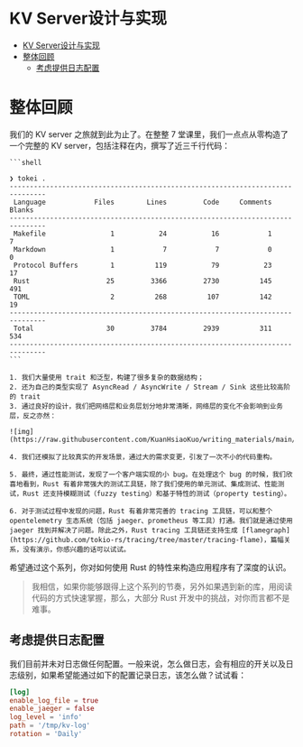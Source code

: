 # KV Server设计与实现

<!--ts-->
* [KV Server设计与实现](#kv-server设计与实现)
* [整体回顾](#整体回顾)
   * [考虑提供日志配置](#考虑提供日志配置)

<!-- Created by https://github.com/ekalinin/github-markdown-toc -->
<!-- Added by: runner, at: Thu Oct 20 02:05:36 UTC 2022 -->

<!--te-->

# 整体回顾

我们的 KV server 之旅就到此为止了。在整整 7 堂课里，我们一点点从零构造了一个完整的 KV server，包括注释在内，撰写了近三千行代码：

~~~admonish note title="使用tokei检查代码行数 " collapsible=true
```shell

❯ tokei .
-------------------------------------------------------------------------------
 Language            Files        Lines         Code     Comments       Blanks
-------------------------------------------------------------------------------
 Makefile                1           24           16            1            7
 Markdown                1            7            7            0            0
 Protocol Buffers        1          119           79           23           17
 Rust                   25         3366         2730          145          491
 TOML                    2          268          107          142           19
-------------------------------------------------------------------------------
 Total                  30         3784         2939          311          534
-------------------------------------------------------------------------------
```
~~~

~~~admonish info title=" 在这个系列里: " collapsible=true
1. 我们大量使用 trait 和泛型，构建了很多复杂的数据结构；
2. 还为自己的类型实现了 AsyncRead / AsyncWrite / Stream / Sink 这些比较高阶的 trait
3. 通过良好的设计，我们把网络层和业务层划分地非常清晰，网络层的变化不会影响到业务层，反之亦然：

![img](https://raw.githubusercontent.com/KuanHsiaoKuo/writing_materials/main/imgs/53f5e5cf68b4300c3231885b10c784f3.jpeg)

4. 我们还模拟了比较真实的开发场景，通过大的需求变更，引发了一次不小的代码重构。

5. 最终，通过性能测试，发现了一个客户端实现的小 bug。在处理这个 bug 的时候，我们欣喜地看到，Rust 有着非常强大的测试工具链，除了我们使用的单元测试、集成测试、性能测试，Rust 还支持模糊测试（fuzzy testing）和基于特性的测试（property testing）。

6. 对于测试过程中发现的问题，Rust 有着非常完善的 tracing 工具链，可以和整个 opentelemetry 生态系统（包括 jaeger、prometheus 等工具）打通。我们就是通过使用 jaeger 找到并解决了问题。除此之外，Rust tracing 工具链还支持生成 [flamegraph](https://github.com/tokio-rs/tracing/tree/master/tracing-flame)，篇幅关系，没有演示，你感兴趣的话可以试试。
~~~

希望通过这个系列，你对如何使用 Rust 的特性来构造应用程序有了深度的认识。

> 我相信，如果你能够跟得上这个系列的节奏，另外如果遇到新的库，用阅读代码的方式快速掌握，那么，大部分 Rust 开发中的挑战，对你而言都不是难事。

## 考虑提供日志配置

我们目前并未对日志做任何配置。一般来说，怎么做日志，会有相应的开关以及日志级别，如果希望能通过如下的配置记录日志，该怎么做？试试看：

```toml
[log]
enable_log_file = true
enable_jaeger = false
log_level = 'info'
path = '/tmp/kv-log'
rotation = 'Daily'
```
